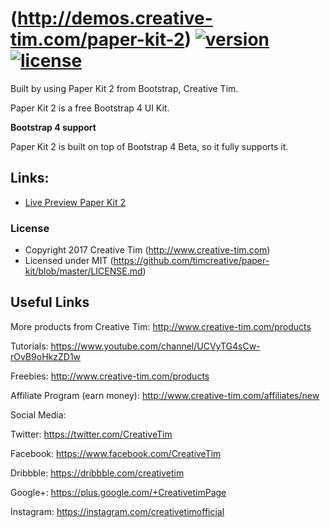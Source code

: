 # (http://demos.creative-tim.com/paper-kit-2) [![version][version-badge]][CHANGELOG] [![license][license-badge]][LICENSE]

Built by using Paper Kit 2 from Bootstrap, Creative Tim. 

Paper Kit 2 is a free Bootstrap 4 UI Kit. 

**Bootstrap 4 support**

Paper Kit 2 is built on top of Bootstrap 4 Beta, so it fully supports it. 

## Links:

+ [Live Preview Paper Kit 2](http://demos.creative-tim.com/paper-kit-2)


### License

- Copyright 2017 Creative Tim (http://www.creative-tim.com)
- Licensed under MIT (https://github.com/timcreative/paper-kit/blob/master/LICENSE.md)


## Useful Links

More products from Creative Tim: <http://www.creative-tim.com/products>

Tutorials: <https://www.youtube.com/channel/UCVyTG4sCw-rOvB9oHkzZD1w>

Freebies: <http://www.creative-tim.com/products>

Affiliate Program (earn money): <http://www.creative-tim.com/affiliates/new>

Social Media:

Twitter: <https://twitter.com/CreativeTim>

Facebook: <https://www.facebook.com/CreativeTim>

Dribbble: <https://dribbble.com/creativetim>

Google+: <https://plus.google.com/+CreativetimPage>

Instagram: <https://instagram.com/creativetimofficial>

[CHANGELOG]: ./CHANGELOG.md
[LICENSE]: ./LICENSE.md
[version-badge]: https://img.shields.io/badge/version-2.1.0-blue.svg
[license-badge]: https://img.shields.io/badge/license-MIT-blue.svg
